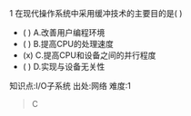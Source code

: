 1
在现代操作系统中采用缓冲技术的主要目的是( )
- ( ) A.改善用户编程环境
- ( ) B.提高CPU的处理速度
- (x) C.提高CPU和设备之间的并行程度
- ( ) D.实现与设备无关性

知识点:I/O子系统
出处:网络
难度:1
> C

